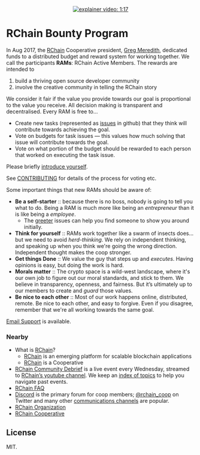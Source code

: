 <p align="center">
 <a href="https://www.youtube.com/watch?v=vcIZSZmpO9E&feature=youtu.be">
	 <img alt="explainer video: 1:17" src="https://img.shields.io/badge/explainer-1%3A17-red.svg" />
	</a>
</p>

# RChain Bounty Program

In Aug 2017, the [RChain][] Cooperative president, [Greg Meredith][LGM],
dedicated funds to a distributed budget and reward system for working
together. We call the participants **RAMs**: RChain Active
Members. The rewards are intended to

  1. build a thriving open source developer community
  2. involve the creative community in telling the RChain story

We consider it fair if the value you provide towards our goal is
proportional to the value you receive. All decision making is
transparent and decentralised. Every RAM is free to...

  - Create new tasks (represented as
    [issues](https://github.com/rchain/Members/issues) in github) that
    they think will contribute towards achieving the goal.
  - Vote on budgets for task issues — this values how much solving
    that issue will contribute towards the goal.
  - Vote on what portion of the budget should be rewarded to each
    person that worked on executing the task issue.

Please briefly [introduce yourself](https://goo.gl/ffWXzD).

See
[CONTRIBUTING](https://github.com/rchain/Members/blob/master/CONTRIBUTING.md)
for details of the process for voting etc.

Some important things that new RAMs should be aware of:

 - **Be a self-starter** :: because there is no boss, nobody is going
   to tell you what to do. Being a RAM is much more like being an
   _entrepreneur_ than it is like being a _employee_.
   - The [greeter][] issues can help you find someone to show you
     around initially.
 - **Think for yourself** :: RAMs work together like a swarm of
   insects does... but we need to avoid _herd-thinking_. We rely on
   independent thinking, and speaking up when you think we're going
   the wrong direction. Independent thought makes the coop stronger.
 - **Get things Done** :: We value the guy that steps up and
   _executes_. Having opinions is easy, but doing the work is hard.
 - **Morals matter** :: The crypto space is a wild-west landscape,
   where it's our own job to figure out our moral standards, and stick
   to them. We believe in transparency, openness, and fairness. But
   it’s ultimately up to our members to create and _guard_ those
   values.
 - **Be nice to each other** :: Most of our work happens online,
   distributed, remote. Be nice to each other, and easy to
   forgive. Even if you disagree, remember that we're all working
   towards the same goal.

[Email Support](mailto:ops@rchain.coop) is available.


### Nearby

  - What is [RChain][]?
    - [RChain][] is an emerging platform for scalable blockchain applications
    - [RChain][] is a Cooperative
  - [RChain Community Debrief][weekly] is a live event every
	Wednesday, streamed to [RChain’s youtube channel][youtube]. We
	keep an [index of topics][weekly] to help you navigate past events.
  - [RChain FAQ](https://github.com/rchain/reference/blob/master/faq.md)
  - [Discord](https://discord.gg/fvY8qhx) is the primary forum for coop members;
    [@rchain_coop](https://twitter.com/rchain_coop) on Twitter and many
	other [communications channels][chans] are popular.
  - [RChain Organization][]
  - [RChain Cooperative](https://rchain.coop) 

[greeter]: https://github.com/rchain/bounties/issues?utf8=%E2%9C%93&q=label%3Agreeter
[RChain]: https://github.com/rchain/bounties/wiki/RChain
[LGM]: https://github.com/rchain/bounties/wiki/Greg-Meredith
[RChain Organization]: https://github.com/rchain/bounties/wiki/RChain-Organization
[weekly]: https://github.com/rchain/Members/wiki/Weekly-Debrief-Index
[youtube]: https://www.youtube.com/channel/UCSS3jCffMiz574_q64Ukj_w
[chans]: https://github.com/rchain/reference/blob/master/communication_channels.md


## License

MIT.
